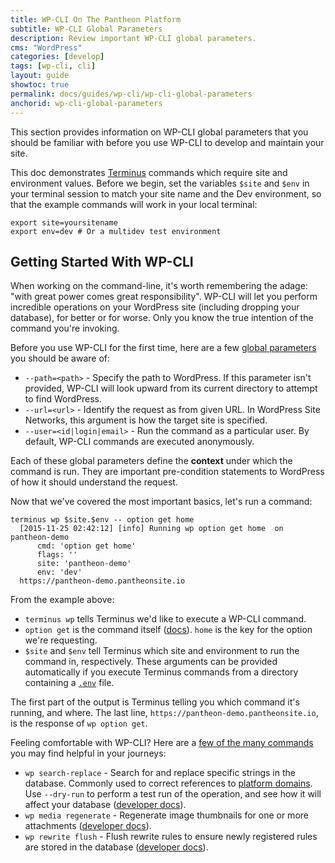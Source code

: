 ```yaml
---
title: WP-CLI On The Pantheon Platform
subtitle: WP-CLI Global Parameters
description: Review important WP-CLI global parameters.
cms: "WordPress"
categories: [develop]
tags: [wp-cli, cli]
layout: guide
showtoc: true
permalink: docs/guides/wp-cli/wp-cli-global-parameters
anchorid: wp-cli-global-parameters
---
```


This section provides information on WP-CLI global parameters that you should be familiar with before you use WP-CLI to develop and maintain your site.

<Alert title="Exports" type="export">

This doc demonstrates [Terminus](/terminus) commands which require site and environment values. Before we begin, set the variables `$site` and `$env` in your terminal session to match your site name and the Dev environment, so that the example commands will work in your local terminal:

```bash{promptUser: user}
export site=yoursitename
export env=dev # Or a multidev test environment
```

</Alert>

## Getting Started With WP-CLI

When working on the command-line, it's worth remembering the adage: "with great power comes great responsibility". WP-CLI will let you perform incredible operations on your WordPress site (including dropping your database), for better or for worse. Only you know the true intention of the command you're invoking.

Before you use WP-CLI for the first time, here are a few [global parameters](https://make.wordpress.org/cli/handbook/config/) you should be aware of:

* `--path=<path>` - Specify the path to WordPress. If this parameter isn't provided, WP-CLI will look upward from its current directory to attempt to find WordPress.
* `--url=<url>` - Identify the request as from given URL. In WordPress Site Networks, this argument is how the target site is specified.
* `--user=<id|login|email>` - Run the command as a particular user. By default, WP-CLI commands are executed anonymously.

Each of these global parameters define the **context** under which the command is run. They are important pre-condition statements to WordPress of how it should understand the request.

Now that we've covered the most important basics, let's run a command:

```bash{outputLines:2-7}
terminus wp $site.$env -- option get home
  [2015-11-25 02:42:12] [info] Running wp option get home  on pantheon-demo
      cmd: 'option get home'
      flags: ''
      site: 'pantheon-demo'
      env: 'dev'
  https://pantheon-demo.pantheonsite.io
```

From the example above:

* `terminus wp` tells Terminus we'd like to execute a WP-CLI command.
* `option get` is the command itself ([docs](https://developer.wordpress.org/cli/commands/option/get/)). `home` is the key for the option we're requesting.
* `$site` and `$env` tell Terminus which site and environment to run the command in, respectively. These arguments can be provided automatically if you execute Terminus commands from a directory containing a [`.env`](https://github.com/pantheon-systems/cli/blob/master/.env.example) file.

The first part of the output is Terminus telling you which command it's running, and where. The last line, `https://pantheon-demo.pantheonsite.io`, is the response of `wp option get`.

Feeling comfortable with WP-CLI? Here are a [few of the many commands](https://developer.wordpress.org/cli/commands/) you may find helpful in your journeys:

* `wp search-replace` - Search for and replace specific strings in the database. Commonly used to correct references to [platform domains](/database-workflow/#troubleshooting). Use `--dry-run` to perform a test run of the operation, and see how it will affect your database ([developer docs](https://developer.wordpress.org/cli/commands/search-replace)).
* `wp media regenerate` - Regenerate image thumbnails for one or more attachments ([developer docs](https://developer.wordpress.org/cli/commands/media/regenerate/)).
* `wp rewrite flush` - Flush rewrite rules to ensure newly registered rules are stored in the database ([developer docs](https://developer.wordpress.org/cli/commands/rewrite/flush/)).